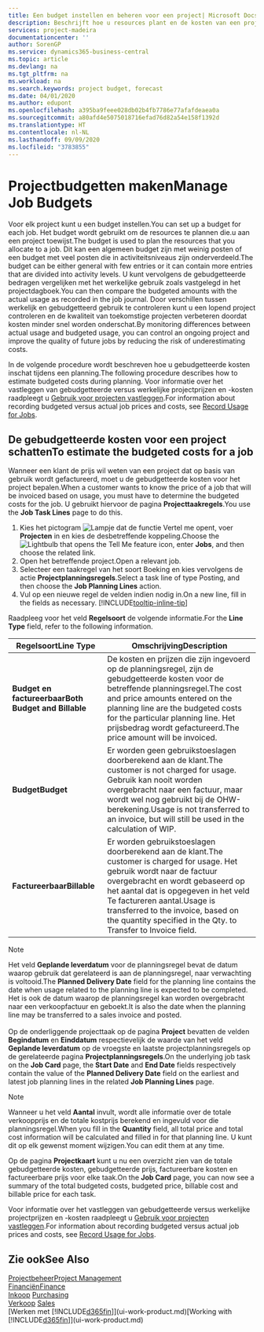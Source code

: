 ```yaml
---
title: Een budget instellen en beheren voor een project| Microsoft Docs
description: Beschrijft hoe u resources plant en de kosten van een project voorspelt en beheert door een budget voor elk project in te stellen.
services: project-madeira
documentationcenter: ''
author: SorenGP
ms.service: dynamics365-business-central
ms.topic: article
ms.devlang: na
ms.tgt_pltfrm: na
ms.workload: na
ms.search.keywords: project budget, forecast
ms.date: 04/01/2020
ms.author: edupont
ms.openlocfilehash: a395ba9feee028db02b4fb7786e77afafdeaea0a
ms.sourcegitcommit: a80afd4e5075018716efad76d82a54e158f1392d
ms.translationtype: HT
ms.contentlocale: nl-NL
ms.lasthandoff: 09/09/2020
ms.locfileid: "3783855"
---
```

# <a name="manage-job-budgets"></a><span data-ttu-id="77a47-103">Projectbudgetten maken</span><span class="sxs-lookup"><span data-stu-id="77a47-103">Manage Job Budgets</span></span>
<span data-ttu-id="77a47-104">Voor elk project kunt u een budget instellen.</span><span class="sxs-lookup"><span data-stu-id="77a47-104">You can set up a budget for each job.</span></span> <span data-ttu-id="77a47-105">Het budget wordt gebruikt om de resources te plannen die.u aan een project toewijst.</span><span class="sxs-lookup"><span data-stu-id="77a47-105">The budget is used to plan the resources that you allocate to a job.</span></span> <span data-ttu-id="77a47-106">Dit kan een algemeen budget zijn met weinig posten of een budget met veel posten die in activiteitsniveaus zijn onderverdeeld.</span><span class="sxs-lookup"><span data-stu-id="77a47-106">The budget can be either general with few entries or it can contain more entries that are divided into activity levels.</span></span> <span data-ttu-id="77a47-107">U kunt vervolgens de gebudgetteerde bedragen vergelijken met het werkelijke gebruik zoals vastgelegd in het projectdagboek.</span><span class="sxs-lookup"><span data-stu-id="77a47-107">You can then compare the budgeted amounts with the actual usage as recorded in the job journal.</span></span> <span data-ttu-id="77a47-108">Door verschillen tussen werkelijk en gebudgetteerd gebruik te controleren kunt u een lopend project controleren en de kwaliteit van toekomstige projecten verbeteren doordat kosten minder snel worden onderschat.</span><span class="sxs-lookup"><span data-stu-id="77a47-108">By monitoring differences between actual usage and budgeted usage, you can control an ongoing project and improve the quality of future jobs by reducing the risk of underestimating costs.</span></span>

<span data-ttu-id="77a47-109">In de volgende procedure wordt beschreven hoe u gebudgetteerde kosten inschat tijdens een planning.</span><span class="sxs-lookup"><span data-stu-id="77a47-109">The following procedure describes how to estimate budgeted costs during planning.</span></span> <span data-ttu-id="77a47-110">Voor informatie over het vastleggen van gebudgetteerde versus werkelijke projectprijzen en -kosten raadpleegt u [Gebruik voor projecten vastleggen](projects-how-record-job-usage.md).</span><span class="sxs-lookup"><span data-stu-id="77a47-110">For information about recording budgeted versus actual job prices and costs, see [Record Usage for Jobs](projects-how-record-job-usage.md).</span></span>  

## <a name="to-estimate-the-budgeted-costs-for-a-job"></a><a name="JobBudgetCosts"></a> <span data-ttu-id="77a47-111">De gebudgetteerde kosten voor een project schatten</span><span class="sxs-lookup"><span data-stu-id="77a47-111">To estimate the budgeted costs for a job</span></span>
<span data-ttu-id="77a47-112">Wanneer een klant de prijs wil weten van een project dat op basis van gebruik wordt gefactureerd, moet u de gebudgetteerde kosten voor het project bepalen.</span><span class="sxs-lookup"><span data-stu-id="77a47-112">When a customer wants to know the price of a job that will be invoiced based on usage, you must have to determine the budgeted costs for the job.</span></span> <span data-ttu-id="77a47-113">U gebruikt hiervoor de pagina **Projecttaakregels**.</span><span class="sxs-lookup"><span data-stu-id="77a47-113">You use the **Job Task Lines** page to do this.</span></span>

1. <span data-ttu-id="77a47-114">Kies het pictogram ![Lampje dat de functie Vertel me opent](media/ui-search/search_small.png "Vertel me wat u wilt doen"), voer **Projecten** in en kies de desbetreffende koppeling.</span><span class="sxs-lookup"><span data-stu-id="77a47-114">Choose the ![Lightbulb that opens the Tell Me feature](media/ui-search/search_small.png "Tell me what you want to do") icon, enter **Jobs**, and then choose the related link.</span></span>  
2. <span data-ttu-id="77a47-115">Open het betreffende project.</span><span class="sxs-lookup"><span data-stu-id="77a47-115">Open a relevant job.</span></span>
3. <span data-ttu-id="77a47-116">Selecteer een taakregel van het soort Boeking en kies vervolgens de actie **Projectplanningsregels**.</span><span class="sxs-lookup"><span data-stu-id="77a47-116">Select a task line of type Posting, and then choose the **Job Planning Lines** action.</span></span>
4. <span data-ttu-id="77a47-117">Vul op een nieuwe regel de velden indien nodig in.</span><span class="sxs-lookup"><span data-stu-id="77a47-117">On a new line, fill in the fields as necessary.</span></span> [!INCLUDE[tooltip-inline-tip](includes/tooltip-inline-tip_md.md)]   

<span data-ttu-id="77a47-118">Raadpleeg voor het veld **Regelsoort** de volgende informatie.</span><span class="sxs-lookup"><span data-stu-id="77a47-118">For the **Line Type** field, refer to the following information.</span></span>  

| <span data-ttu-id="77a47-119">Regelsoort</span><span class="sxs-lookup"><span data-stu-id="77a47-119">Line Type</span></span> | <span data-ttu-id="77a47-120">Omschrijving</span><span class="sxs-lookup"><span data-stu-id="77a47-120">Description</span></span> |
| --- | --- |
| <span data-ttu-id="77a47-121">**Budget en factureerbaar**</span><span class="sxs-lookup"><span data-stu-id="77a47-121">**Both Budget and Billable**</span></span> |<span data-ttu-id="77a47-122">De kosten en prijzen die zijn ingevoerd op de planningsregel, zijn de gebudgetteerde kosten voor de betreffende planningsregel.</span><span class="sxs-lookup"><span data-stu-id="77a47-122">The cost and price amounts entered on the planning line are the budgeted costs for the particular planning line.</span></span> <span data-ttu-id="77a47-123">Het prijsbedrag wordt gefactureerd.</span><span class="sxs-lookup"><span data-stu-id="77a47-123">The price amount will be invoiced.</span></span> |
| <span data-ttu-id="77a47-124">**Budget**</span><span class="sxs-lookup"><span data-stu-id="77a47-124">**Budget**</span></span> |<span data-ttu-id="77a47-125">Er worden geen gebruikstoeslagen doorberekend aan de klant.</span><span class="sxs-lookup"><span data-stu-id="77a47-125">The customer is not charged for usage.</span></span> <span data-ttu-id="77a47-126">Gebruik kan nooit worden overgebracht naar een factuur, maar wordt wel nog gebruikt bij de OHW-berekening.</span><span class="sxs-lookup"><span data-stu-id="77a47-126">Usage is not transferred to an invoice, but will still be used in the calculation of WIP.</span></span> |
| <span data-ttu-id="77a47-127">**Factureerbaar**</span><span class="sxs-lookup"><span data-stu-id="77a47-127">**Billable**</span></span> |<span data-ttu-id="77a47-128">Er worden gebruikstoeslagen doorberekend aan de klant.</span><span class="sxs-lookup"><span data-stu-id="77a47-128">The customer is charged for usage.</span></span> <span data-ttu-id="77a47-129">Het gebruik wordt naar de factuur overgebracht en wordt gebaseerd op het aantal dat is opgegeven in het veld Te factureren aantal.</span><span class="sxs-lookup"><span data-stu-id="77a47-129">Usage is transferred to the invoice, based on the quantity specified in the Qty. to Transfer to Invoice field.</span></span> |

> [!NOTE]  
> <span data-ttu-id="77a47-130">Het veld **Geplande leverdatum** voor de planningsregel bevat de datum waarop gebruik dat gerelateerd is aan de planningsregel, naar verwachting is voltooid.</span><span class="sxs-lookup"><span data-stu-id="77a47-130">The **Planned Delivery Date** field for the planning line contains the date when usage related to the planning line is expected to be completed.</span></span> <span data-ttu-id="77a47-131">Het is ook de datum waarop de planningsregel kan worden overgebracht naar een verkoopfactuur en geboekt.</span><span class="sxs-lookup"><span data-stu-id="77a47-131">It is also the date when the planning line may be transferred to a sales invoice and posted.</span></span> <br /><br /> <span data-ttu-id="77a47-132">Op de onderliggende projecttaak op de pagina **Project** bevatten de velden **Begindatum** en **Einddatum** respectievelijk de waarde van het veld **Geplande leverdatum** op de vroegste en laatste projectplanningsregels op de gerelateerde pagina **Projectplanningsregels**.</span><span class="sxs-lookup"><span data-stu-id="77a47-132">On the underlying job task on the **Job Card** page, the **Start Date** and **End Date** fields respectively contain the value of the **Planned Delivery Date** field on the earliest and latest job planning lines in the related **Job Planning Lines** page.</span></span>

> [!NOTE]  
>   <span data-ttu-id="77a47-133">Wanneer u het veld **Aantal** invult, wordt alle informatie over de totale verkoopprijs en de totale kostprijs berekend en ingevuld voor die planningsregel.</span><span class="sxs-lookup"><span data-stu-id="77a47-133">When you fill in the **Quantity** field, all total price and total cost information will be calculated and filled in for that planning line.</span></span> <span data-ttu-id="77a47-134">U kunt dit op elk gewenst moment wijzigen.</span><span class="sxs-lookup"><span data-stu-id="77a47-134">You can edit them at any time.</span></span>

<span data-ttu-id="77a47-135">Op de pagina **Projectkaart** kunt u nu een overzicht zien van de totale gebudgetteerde kosten, gebudgetteerde prijs, factureerbare kosten en factureerbare prijs voor elke taak.</span><span class="sxs-lookup"><span data-stu-id="77a47-135">On the **Job Card** page, you can now see a summary of the total budgeted costs, budgeted price, billable cost and billable price for each task.</span></span>

<span data-ttu-id="77a47-136">Voor informatie over het vastleggen van gebudgetteerde versus werkelijke projectprijzen en -kosten raadpleegt u [Gebruik voor projecten vastleggen](projects-how-record-job-usage.md).</span><span class="sxs-lookup"><span data-stu-id="77a47-136">For information about recording budgeted versus actual job prices and costs, see [Record Usage for Jobs](projects-how-record-job-usage.md).</span></span>

## <a name="see-also"></a><span data-ttu-id="77a47-137">Zie ook</span><span class="sxs-lookup"><span data-stu-id="77a47-137">See Also</span></span>
[<span data-ttu-id="77a47-138">Projectbeheer</span><span class="sxs-lookup"><span data-stu-id="77a47-138">Project Management</span></span>](projects-manage-projects.md)  
[<span data-ttu-id="77a47-139">Financiën</span><span class="sxs-lookup"><span data-stu-id="77a47-139">Finance</span></span>](finance.md)  
<span data-ttu-id="77a47-140">[Inkoop](purchasing-manage-purchasing.md)       </span><span class="sxs-lookup"><span data-stu-id="77a47-140">[Purchasing](purchasing-manage-purchasing.md)       </span></span>  
<span data-ttu-id="77a47-141">[Verkoop](sales-manage-sales.md)    </span><span class="sxs-lookup"><span data-stu-id="77a47-141">[Sales](sales-manage-sales.md)    </span></span>  
<span data-ttu-id="77a47-142">[Werken met [!INCLUDE[d365fin](includes/d365fin_md.md)]](ui-work-product.md)</span><span class="sxs-lookup"><span data-stu-id="77a47-142">[Working with [!INCLUDE[d365fin](includes/d365fin_md.md)]](ui-work-product.md)</span></span>  
